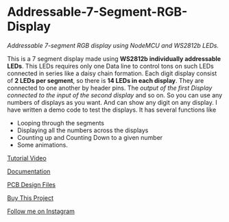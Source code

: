 # Addressable-7-Segment-RGB-Display

*Addressable 7-segment RGB display using NodeMCU and WS2812b LEDs.*

This is a 7 segment display made using **WS2812b individually addressable LEDs**. This LEDs requires only one Data line to control tons on such LEDs connected in series like a daisy chain formation. Each digit display consist of **2 LEDs per segment**, so there is **14 LEDs in each display**. They are connected to one another by header pins. The *output of the first Display connected to the input of the second display* and so on. So you can use any numbers of displays as you want. And can show any digit on any display.
I have written a demo code to test the displays. It has several functions like 

- Looping through the segments
- Displaying all the numbers across the displays
- Counting up and Counting Down to a given number
- Some animations.


[Tutorial Video](https://youtu.be/Xz3ypUU0Wfw)

[Documentation](https://www.hackster.io/palsayantan/addressable-7-segment-rgb-display-592bf8)

[PCB Design Files](https://easyeda.com/Sayantan98/esp_neopixel)

[Buy This Project](https://www.tindie.com/products/19039/)

[Follow me on Instagram](https://www.instagram.com/electropoint4u/)
